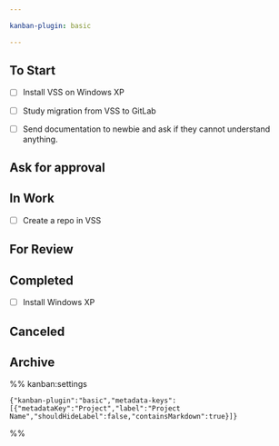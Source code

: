 ```yaml
---

kanban-plugin: basic

---
```


## To Start

- [ ] Install VSS on Windows XP
- [ ] Study migration from VSS to GitLab
- [ ] Send documentation to newbie and ask if they cannot understand anything.


## Ask for approval



## In Work

- [ ] Create a repo in VSS


## For Review



## Completed

- [ ] Install Windows XP


## Canceled



## Archive





%% kanban:settings
```
{"kanban-plugin":"basic","metadata-keys":[{"metadataKey":"Project","label":"Project Name","shouldHideLabel":false,"containsMarkdown":true}]}
```
%%
